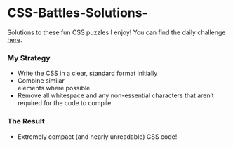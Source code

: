 # CSS-Battles-Solutions-
Solutions to these fun CSS puzzles I enjoy! You can find the daily challenge [here](https://cssbattle.dev/daily).

### My Strategy
- Write the CSS in a clear, standard format initially
- Combine similar <div> elements where possible
- Remove all whitespace and any non-essential characters that aren’t required for the code to compile

### The Result
- Extremely compact (and nearly unreadable) CSS code!
